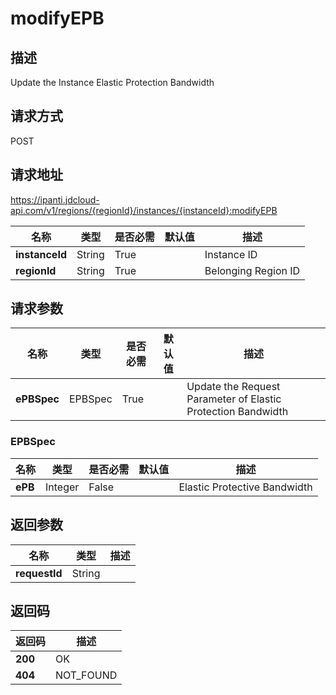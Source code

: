 # modifyEPB


## 描述
Update the Instance Elastic Protection Bandwidth

## 请求方式
POST

## 请求地址
https://ipanti.jdcloud-api.com/v1/regions/{regionId}/instances/{instanceId}:modifyEPB

|名称|类型|是否必需|默认值|描述|
|---|---|---|---|---|
|**instanceId**|String|True| |Instance ID|
|**regionId**|String|True| |Belonging Region ID|

## 请求参数
|名称|类型|是否必需|默认值|描述|
|---|---|---|---|---|
|**ePBSpec**|EPBSpec|True| |Update the Request Parameter of Elastic Protection Bandwidth|

### EPBSpec
|名称|类型|是否必需|默认值|描述|
|---|---|---|---|---|
|**ePB**|Integer|False| |Elastic Protective Bandwidth|

## 返回参数
|名称|类型|描述|
|---|---|---|
|**requestId**|String| |


## 返回码
|返回码|描述|
|---|---|
|**200**|OK|
|**404**|NOT_FOUND|
